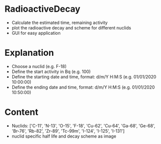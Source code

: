 # RadioactiveDecay
- Calculate the estimated time, remaining activity
- plot the radioactive decay and scheme for different nuclids
- GUI for easy application

# Explanation
- Choose a nuclid (e.g. F-18)
- Define the start activity in Bq (e.g. 100)
- Define the starting date and time, format: d/m/Y H:M:S (e.g. 01/01/2020 10:00:00)
- Define the ending date and time, format: d/m/Y H:M:S (e.g. 01/01/2020 10:50:00)

# Content
- Nuclids: ['C-11', 'N-13', 'O-15', 'F-18', 'Cu-62', 'Cu-64', 'Ga-68', 'Ge-68', 'Br-76', 'Rb-82', 'Zr-89', 'Tc-99m', 'I-124', 'I-125', 'I-131']
- nuclid specific half life and decay scheme as image
